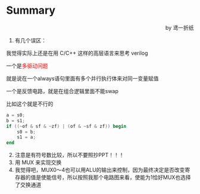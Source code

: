 # Summary

<p align="right">by 鸢一折纸</p>

1. 有几个误区：

我觉得实际上还是在用 C/C++ 这样的高层语言来思考 verilog

一个是<font color=red>多驱动问题</font>

就是说在一个always语句里面有多个并行执行体来对同一变量赋值

一个是反馈电路，就是在组合逻辑里面不能swap

比如这个就是不行的

```verilog
a = s0;
b = s1;
if ((~of & sf & ~zf) | (of & ~sf & zf)) begin
    s0 = b;
    s1 = a;
end
```

2. 注意是有符号数比较，所以不要照抄PPT！！！
3. 用 MUX 来实现交换
4. 我觉得吧，MUX0～4也可以用ALU的输出来控制，因为最终决定是否改变寄存器的值是使能信号，所以按照我那个电路图来看，使能为1恰好MUX也选择了交换通道

